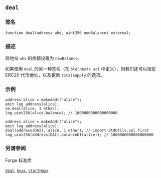 ## `deal`

### 签名

```solidity
function deal(address who, uint256 newBalance) external;
```

### 描述

将地址 `who` 的余额设置为 `newBalance`。

如果使用 `deal` 的另一种签名（在 `StdCheats.sol` 中定义），则我们还可以指定 ERC20 代币地址，以及更新 `totalSupply` 的选项。

### 示例

```solidity
address alice = makeAddr("alice");
emit log_address(alice);
vm.deal(alice, 1 ether);
log_uint256(alice.balance); // 1000000000000000000
```

```solidity
address alice = makeAddr("alice");
emit log_address(alice);
deal(address(DAI), alice, 1 ether); // import StdUtils.sol first
log_uint256(address(DAI).balanceOf(alice)); // 1000000000000000000
```

### 另请参阅

Forge 标准库

[`deal`](../reference/forge-std/deal.md), [`hoax`](../reference/forge-std/hoax.md), [`startHoax`](../reference/forge-std/startHoax.md)

